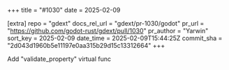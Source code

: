 +++
title = "#1030"
date = 2025-02-09

[extra]
repo = "gdext"
docs_rel_url = "gdext/pr-1030/godot"
pr_url = "https://github.com/godot-rust/gdext/pull/1030"
pr_author = "Yarwin"
sort_key = 2025-02-09
date_time = 2025-02-09T15:44:25Z
commit_sha = "2d043d1960b5e11197e0aa315b29d15c13312664"
+++

Add "validate_property" virtual func
